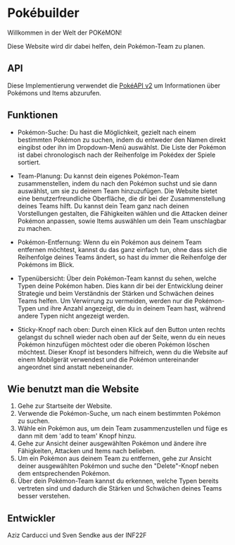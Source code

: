 # Pokébuilder

Willkommen in der Welt der POKéMON!

Diese Website wird dir dabei helfen, dein Pokémon-Team zu planen.

## API

Diese Implementierung verwendet die [PokéAPI v2](https://pokeapi.co/docs/v2) um Informationen über Pokémons und Items abzurufen.

## Funktionen
* Pokémon-Suche: Du hast die Möglichkeit, gezielt nach einem bestimmten Pokémon zu suchen, indem du entweder den Namen direkt eingibst oder ihn im Dropdown-Menü auswählst. Die Liste der Pokémon ist dabei chronologisch nach der Reihenfolge im Pokédex der Spiele sortiert.

* Team-Planung: Du kannst dein eigenes Pokémon-Team zusammenstellen, indem du nach den Pokémon suchst und sie dann auswählst, um sie zu deinem Team hinzuzufügen. Die Website bietet eine benutzerfreundliche Oberfläche, die dir bei der Zusammenstellung deines Teams hilft. Du kannst dein Team ganz nach deinen Vorstellungen gestalten, die Fähigkeiten wählen und die Attacken deiner Pokémon anpassen, sowie Items auswählen um dein Team unschlagbar zu machen.

* Pokémon-Entfernung: Wenn du ein Pokémon aus deinem Team entfernen möchtest, kannst du das ganz einfach tun, ohne dass sich die Reihenfolge deines Teams ändert, so hast du immer die Reihenfolge der Pokémons im Blick.

* Typenübersicht: Über dein Pokémon-Team kannst du sehen, welche Typen deine Pokémon haben. Dies kann dir bei der Entwicklung deiner Strategie und beim Verständnis der Stärken und Schwächen deines Teams helfen. Um Verwirrung zu vermeiden, werden nur die Pokémon-Typen und ihre Anzahl angezeigt, die du in deinem Team hast, während andere Typen nicht angezeigt werden.

* Sticky-Knopf nach oben: Durch einen Klick auf den Button unten rechts gelangst du schnell wieder nach oben auf der Seite, wenn du ein neues Pokémon hinzufügen möchtest oder die oberen Pokémon löschen möchtest. Dieser Knopf ist besonders hilfreich, wenn du die Website auf einem Mobilgerät verwendest und die Pokémon untereinander angeordnet sind anstatt nebeneinander.

## Wie benutzt man die Website
1. Gehe zur Startseite der Website.
2. Verwende die Pokémon-Suche, um nach einem bestimmten Pokémon zu suchen.
3. Wähle ein Pokémon aus, um dein Team zusammenzustellen und füge es dann mit dem 'add to team' Knopf hinzu.
4. Gehe zur Ansicht deiner ausgewählten Pokémon und ändere ihre Fähigkeiten, Attacken und Items nach belieben.
5. Um ein Pokémon aus deinem Team zu entfernen, gehe zur Ansicht deiner ausgewählten Pokémon und suche den "Delete"-Knopf neben dem entsprechenden Pokémon.
6. Über dein Pokémon-Team kannst du erkennen, welche Typen bereits vertreten sind und dadurch die Stärken und Schwächen deines Teams besser verstehen.

## Entwickler 
Aziz Carducci und Sven Sendke aus der INF22F